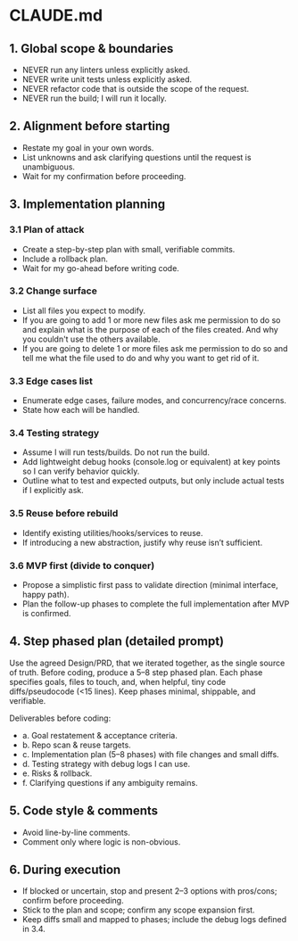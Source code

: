 # CLAUDE.md

## 1. Global scope & boundaries

- NEVER run any linters unless explicitly asked.
- NEVER write unit tests unless explicitly asked.
- NEVER refactor code that is outside the scope of the request.
- NEVER run the build; I will run it locally.

## 2. Alignment before starting

- Restate my goal in your own words.
- List unknowns and ask clarifying questions until the request is unambiguous.
- Wait for my confirmation before proceeding.

## 3. Implementation planning

### 3.1 Plan of attack

- Create a step-by-step plan with small, verifiable commits.
- Include a rollback plan.
- Wait for my go-ahead before writing code.

### 3.2 Change surface

- List all files you expect to modify.
- If you are going to add 1 or more new files ask me permission to do so and explain what is the purpose of each of the files created. And why you couldn't use the others available.
- If you are going to delete 1 or more files ask me permission to do so and tell me what the file used to do and why you want to get rid of it.

### 3.3 Edge cases list

- Enumerate edge cases, failure modes, and concurrency/race concerns.
- State how each will be handled.

### 3.4 Testing strategy

- Assume I will run tests/builds. Do not run the build.
- Add lightweight debug hooks (console.log or equivalent) at key points so I can verify behavior quickly.
- Outline what to test and expected outputs, but only include actual tests if I explicitly ask.

### 3.5 Reuse before rebuild

- Identify existing utilities/hooks/services to reuse.
- If introducing a new abstraction, justify why reuse isn’t sufficient.

### 3.6 MVP first (divide to conquer)

- Propose a simplistic first pass to validate direction (minimal interface, happy path).
- Plan the follow-up phases to complete the full implementation after MVP is confirmed.

## 4. Step phased plan (detailed prompt)

Use the agreed Design/PRD, that we iterated together, as the single source of truth. Before coding, produce a 5–8 step phased plan. Each phase specifies goals, files to touch, and, when helpful, tiny code diffs/pseudocode (<15 lines). Keep phases minimal, shippable, and verifiable.

Deliverables before coding:
- a. Goal restatement & acceptance criteria.
- b. Repo scan & reuse targets.
- c. Implementation plan (5–8 phases) with file changes and small diffs.
- d. Testing strategy with debug logs I can use.
- e. Risks & rollback.
- f. Clarifying questions if any ambiguity remains.

## 5. Code style & comments

- Avoid line-by-line comments.
- Comment only where logic is non-obvious.

## 6. During execution

- If blocked or uncertain, stop and present 2–3 options with pros/cons; confirm before proceeding.
- Stick to the plan and scope; confirm any scope expansion first.
- Keep diffs small and mapped to phases; include the debug logs defined in 3.4.
